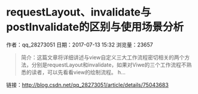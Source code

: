 # requestLayout、invalidate与postInvalidate的区别与使用场景分析
作者：qq_28273051
日期：2017-07-13 15:32
浏览量：23657
> 简介：这篇文章将详细讲述与view自定义三大工作流程密切相关的两个方法，分别是requestLayout和invalidate，如果对Viwe的三个工作流程不熟悉的读者，可以先看看view的绘制流程。
h...

 链接：http://blog.csdn.net/qq_28273051/article/details/75043683
